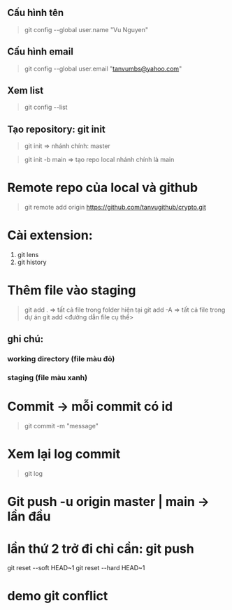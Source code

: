 ## Cấu hình tên 
> git config --global user.name "Vu Nguyen"

## Cấu hình email
> git config --global user.email "tanvumbs@yahoo.com"

## Xem list
> git config --list

## Tạo repository: git init
> git init
=> nhánh chính: master

> git init -b main
=> tạo repo local nhánh chính là main

# Remote repo của local và github
> git remote add origin https://github.com/tanvugithub/crypto.git

# Cài extension:
1. git lens
2. git history

# Thêm file vào staging
> git add .  => tất cả file trong folder hiện tại
> git add -A => tất cả file trong dự án
> git add <đường dẫn file cụ thể>

## ghi chú: 
### working directory (file màu đỏ)
### staging (file màu xanh)

# Commit -> mỗi commit có id 
> git commit -m "message"

# Xem lại log commit
> git log

# Git push -u origin master | main   -> lần đầu
# lần thứ 2 trở đi chỉ cần: git push

git reset --soft HEAD~1
git reset --hard HEAD~1


# demo git conflict